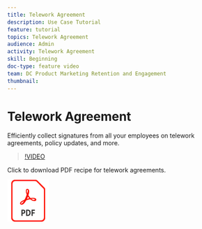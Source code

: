 ```yaml
---
title: Telework Agreement
description: Use Case Tutorial
feature: tutorial
topics: Telework Agreement
audience: Admin
activity: Telework Agreement
skill: Beginning
doc-type: feature video
team: DC Product Marketing Retention and Engagement
thumbnail:
---
```


# Telework Agreement

Efficiently collect signatures from all your employees on telework agreements, policy updates, and more.

>[!VIDEO](https://video.tv.adobe.com/v/33808?hidetitle=true)

Click to download PDF recipe for telework agreements.

[![Download PDF Recipe](../assets/acrobat_PDF_96.png)](../assets/UseCaseRecipe-EN-UsingMegaSign.pdf)